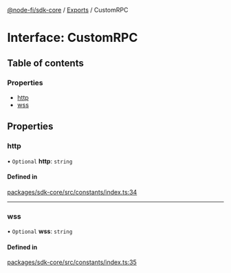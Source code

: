 [@node-fi/sdk-core](../README.md) / [Exports](../modules.md) / CustomRPC

# Interface: CustomRPC

## Table of contents

### Properties

- [http](CustomRPC.md#http)
- [wss](CustomRPC.md#wss)

## Properties

### http

• `Optional` **http**: `string`

#### Defined in

[packages/sdk-core/src/constants/index.ts:34](https://github.com/Node-Fi/sdk/blob/eb73fa4/packages/sdk-core/src/constants/index.ts#L34)

___

### wss

• `Optional` **wss**: `string`

#### Defined in

[packages/sdk-core/src/constants/index.ts:35](https://github.com/Node-Fi/sdk/blob/eb73fa4/packages/sdk-core/src/constants/index.ts#L35)
